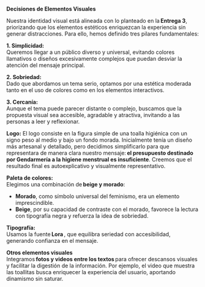 **Decisiones de Elementos Visuales**   
   
Nuestra identidad visual está alineada con lo planteado en la **Entrega 3**, priorizando que los elementos estéticos enriquezcan la experiencia sin generar distracciones. Para ello, hemos definido tres pilares fundamentales:   
   
**1\. Simplicidad:**   
Queremos llegar a un público diverso y universal, evitando colores llamativos o diseños excesivamente complejos que puedan desviar la atención del mensaje principal.   
   
**2\. Sobriedad:**   
Dado que abordamos un tema serio, optamos por una estética moderada tanto en el uso de colores como en los elementos interactivos.   
   
**3\. Cercanía:**   
Aunque el tema puede parecer distante o complejo, buscamos que la propuesta visual sea accesible, agradable y atractiva, invitando a las personas a leer y reflexionar.   
   
**Logo:** El logo consiste en la figura simple de una toalla higiénica con un signo peso al medio y bajo un fondo morada. Inicialmente tenía un diseño más artesanal y detallado, pero decidimos simplificarlo para que representara de manera clara nuestro mensaje: **el presupuesto destinado por Gendarmería a la higiene menstrual es insuficiente**. Creemos que el resultado final es autoexplicativo y visualmente representativo.   
   
**Paleta de colores:**   
Elegimos una combinación de **beige y morado**: 

* **Morado**, como símbolo universal del feminismo, era un elemento imprescindible.   
* **Beige**, por su capacidad de contraste con el morado, favorece la lectura con tipografía negra y refuerza la idea de sobriedad.   
   

**Tipografía:**   
Usamos la fuente **Lora** , que equilibra seriedad con accesibilidad, generando confianza en el mensaje.   
   
**Otros elementos visuales**   
Integramos **fotos y videos entre los textos** para ofrecer descansos visuales y facilitar la digestión de la información. Por ejemplo, el video que muestra las toallitas busca enriquecer la experiencia del usuario, aportando dinamismo sin saturar.   
